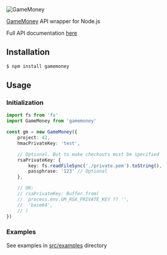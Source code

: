 ![GameMoney](https://auth.gamemoney.com/assets/img/logo_gamemoney_login.png)

[GameMoney](https://gmpays.com/) API wrapper for Node.js

Full API documentation [here](https://cp.gmpays.com/apidoc)

## Installation 
```sh
$ npm install gamemoney
```

## Usage

### Initialization
```typescript
import fs from 'fs'
import GameMoney from 'gamemoney'

const gm = new GameMoney({
	project: 42,
	hmacPrivateKey: 'test',

	// Optional. But to make checkouts must be specified
	rsaPrivateKey: {
		key: fs.readFileSync('./private.pem').toString(),
		passphrase: '123' // Optional
	},

	// OR:
	// rsaPrivateKey: Buffer.from(
	// 	process.env.GM_RSA_PRIVATE_KEY ?? '',
	// 	'base64',
	// )
})
```

### Examples
See examples in [src/examples](https://github.com/gamemoney-ps/gamemoney-node-sdk/tree/master/src/examples) directory